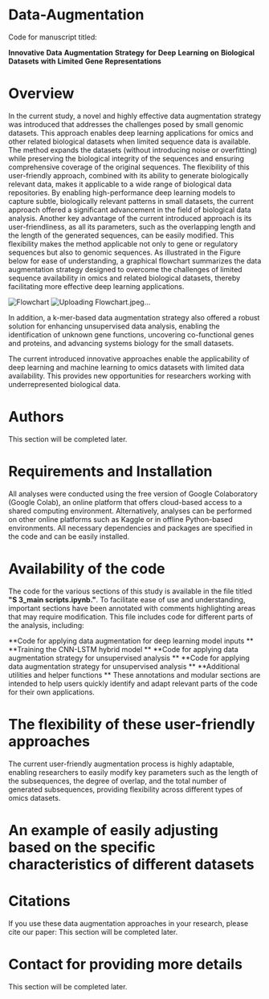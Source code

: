 # Data-Augmentation
Code for manuscript titled:

**Innovative** **Data** **Augmentation** **Strategy** **for** **Deep** **Learning** **on** **Biological** **Datasets** **with** **Limited** **Gene** **Representations**


# Overview
In the current study, a novel and highly effective data augmentation strategy was introduced that addresses the challenges posed by small genomic datasets. This approach enables deep learning applications for omics and other related biological datasets when limited sequence data is available. The method expands the datasets (without introducing noise or overfitting) while preserving the biological integrity of the sequences and ensuring comprehensive coverage of the original sequences. The flexibility of this user-friendly approach, combined with its ability to generate biologically relevant data, makes it applicable to a wide range of biological data repositories. By enabling high-performance deep learning models to capture subtle, biologically relevant patterns in small datasets, the current approach offered a significant advancement in the field of biological data analysis. Another key advantage of the current introduced approach is its user-friendliness, as all its parameters, such as the overlapping length and the length of the generated sequences, can be easily modified. This flexibility makes the method applicable not only to gene or regulatory sequences but also to genomic sequences. As illustrated in the Figure below for ease of understanding, a graphical flowchart summarizes the data augmentation strategy designed to overcome the challenges of limited sequence availability in omics and related biological datasets, thereby facilitating more effective deep learning applications.

![Flowchart](https://github.com/user-attachments/assets/56939990-8065-429c-ac3e-6bbf3fe4fe4d)
![Uploading Flowchart.jpeg…]()


In addition, a k-mer-based data augmentation strategy also offered a robust solution for enhancing unsupervised data analysis, enabling the identification of unknown gene functions, uncovering co-functional genes and proteins, and advancing systems biology for the small datasets. 

The current introduced innovative approaches enable the applicability of deep learning and machine learning to omics datasets with limited data availability. This provides new opportunities for researchers working with underrepresented biological data.

# Authors

This section will be completed later.


# Requirements and Installation

All analyses were conducted using the free version of Google Colaboratory (Google Colab), an online platform that offers cloud-based access to a shared computing environment. Alternatively, analyses can be performed on other online platforms such as Kaggle or in offline Python-based environments. All necessary dependencies and packages are specified in the code and can be easily installed.

# Availability of the code

The code for the various sections of this study is available in the file titled **"S 3_main scripts.ipynb."**. To facilitate ease of use and understanding, important sections have been annotated with comments highlighting areas that may require modification. This file includes code for different parts of the analysis, including:
 
**Code for applying data augmentation for deep learning model inputs
**
**Training the CNN-LSTM hybrid model
**
**Code for applying data augmentation strategy for unsupervised analysis
**
**Code for applying data augmentation strategy for unsupervised analysis
**
**Additional utilities and helper functions
**
These annotations and modular sections are intended to help users quickly identify and adapt relevant parts of the code for their own applications.

# The flexibility of these user-friendly approaches

The current user-friendly augmentation process is highly adaptable, enabling researchers to easily modify key parameters such as the length of the subsequences, the degree of overlap, and the total number of generated subsequences, providing flexibility across different types of omics datasets. 

# An example of easily adjusting based on the specific characteristics of different datasets





# Citations
If you use these data augmentation approaches in your research, please cite our paper:
This section will be completed later.

# Contact for providing more details
This section will be completed later.
